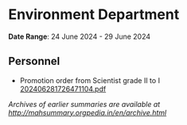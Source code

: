 # Environment Department

**Date Range**: 24 June 2024 - 29 June 2024


## Personnel
- Promotion order from Scientist grade II to I\
  [202406281726471104.pdf](https://gr.maharashtra.gov.in/Site/Upload/Government%20Resolutions/English/202406281726471104...pdf)


*Archives of earlier summaries are available at http://mahsummary.orgpedia.in/en/archive.html*